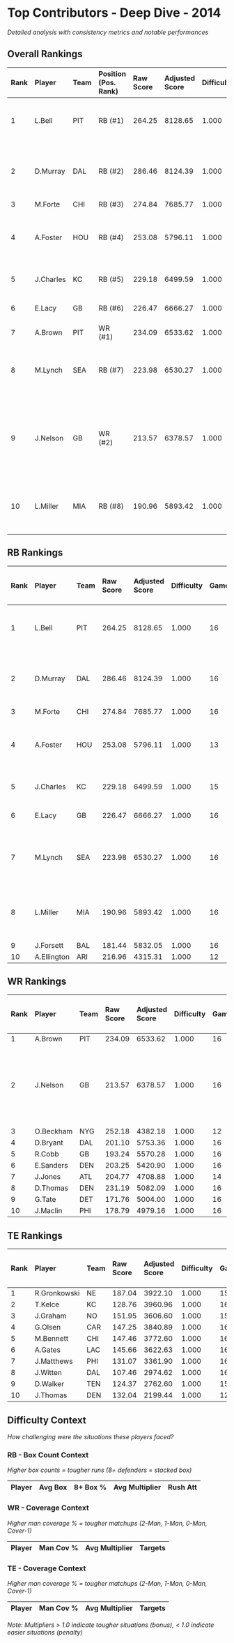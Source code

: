 # Top Contributors - Deep Dive - 2014

*Detailed analysis with consistency metrics and notable performances*

## Overall Rankings

| Rank | Player    | Team | Position (Pos. Rank) | Raw Score | Adjusted Score | Difficulty | Games | Avg/Game | Typical | Consistency | Floor | Ceiling | Peak   | Trend      | Notable Games                               |
| :----| :---------| :----| :--------------------| :---------| :--------------| :----------| :-----| :--------| :-------| :-----------| :-----| :-------| :------| :----------| :-------------------------------------------|
| 1    | L.Bell    | PIT  | RB (#1)              | 264.25    | 8128.65        | 1.000      | 16    | 508.04   | 432.66  | 8/1/7       | 374.6 | 565.4   | 959.10 | Increasing | Wk 14 (vs CIN), Wk 13 (vs NO)               |
| 2    | D.Murray  | DAL  | RB (#2)              | 286.46    | 8124.39        | 1.000      | 16    | 507.77   | 459.99  | 8/4/4       | 424.5 | 508.2   | 832.83 | Stable     | Wk 14 (vs CHI), Wk 6 (vs SEA)               |
| 3    | M.Forte   | CHI  | RB (#3)              | 274.84    | 7685.77        | 1.000      | 16    | 480.36   | 482.90  | 8/2/6       | 424.7 | 601.3   | 662.86 | Decreasing |                                             |
| 4    | A.Foster  | HOU  | RB (#4)              | 253.08    | 5796.11        | 1.000      | 13    | 445.85   | 428.20  | 5/2/6       | 388.0 | 499.0   | 665.13 | Stable     | Wk 8 (vs TEN), Wk 5 (vs DAL)                |
| 5    | J.Charles | KC   | RB (#5)              | 229.18    | 6499.59        | 1.000      | 15    | 433.31   | 458.23  | 7/1/7       | 321.7 | 536.6   | 902.17 | Stable     | Wk 11 (vs SEA)                              |
| 6    | E.Lacy    | GB   | RB (#6)              | 226.47    | 6666.27        | 1.000      | 16    | 416.64   | 408.16  | 8/4/4       | 338.8 | 447.5   | 703.28 | Increasing | Wk 17 (vs DET)                              |
| 7    | A.Brown   | PIT  | WR (#1)              | 234.09    | 6533.62        | 1.000      | 16    | 408.35   | 445.38  | 8/2/6       | 294.3 | 504.1   | 555.28 | Increasing |                                             |
| 8    | M.Lynch   | SEA  | RB (#7)              | 223.98    | 6530.27        | 1.000      | 16    | 408.14   | 395.43  | 8/1/7       | 332.5 | 467.8   | 656.76 | Increasing | Wk 10 (vs NYG), Wk 3 (vs DEN)               |
| 9    | J.Nelson  | GB   | WR (#2)              | 213.57    | 6378.57        | 1.000      | 16    | 398.66   | 339.09  | 8/1/7       | 269.3 | 485.2   | 660.29 | Stable     | Wk 2 (vs NYJ), Wk 4 (vs CHI), Wk 6 (vs MIA) |
| 10   | L.Miller  | MIA  | RB (#8)              | 190.96    | 5893.42        | 1.000      | 16    | 368.34   | 367.15  | 8/2/6       | 294.1 | 423.8   | 637.02 | Stable     | Wk 17 (vs NYJ), Wk 16 (vs MIN)              |

## RB Rankings

| Rank | Player      | Team | Raw Score | Adjusted Score | Difficulty | Games | Avg/Game | Typical | Consistency | Floor | Ceiling | Peak   | Trend      | Notable Games (>150% Typical)  |
| :----| :-----------| :----| :---------| :--------------| :----------| :-----| :--------| :-------| :-----------| :-----| :-------| :------| :----------| :------------------------------|
| 1    | L.Bell      | PIT  | 264.25    | 8128.65        | 1.000      | 16    | 508.04   | 432.66  | 8/1/7       | 374.6 | 565.4   | 959.10 | Increasing | Wk 14 (vs CIN), Wk 13 (vs NO)  |
| 2    | D.Murray    | DAL  | 286.46    | 8124.39        | 1.000      | 16    | 507.77   | 459.99  | 8/4/4       | 424.5 | 508.2   | 832.83 | Stable     | Wk 14 (vs CHI), Wk 6 (vs SEA)  |
| 3    | M.Forte     | CHI  | 274.84    | 7685.77        | 1.000      | 16    | 480.36   | 482.90  | 8/2/6       | 424.7 | 601.3   | 662.86 | Decreasing |                                |
| 4    | A.Foster    | HOU  | 253.08    | 5796.11        | 1.000      | 13    | 445.85   | 428.20  | 5/2/6       | 388.0 | 499.0   | 665.13 | Stable     | Wk 8 (vs TEN), Wk 5 (vs DAL)   |
| 5    | J.Charles   | KC   | 229.18    | 6499.59        | 1.000      | 15    | 433.31   | 458.23  | 7/1/7       | 321.7 | 536.6   | 902.17 | Stable     | Wk 11 (vs SEA)                 |
| 6    | E.Lacy      | GB   | 226.47    | 6666.27        | 1.000      | 16    | 416.64   | 408.16  | 8/4/4       | 338.8 | 447.5   | 703.28 | Increasing | Wk 17 (vs DET)                 |
| 7    | M.Lynch     | SEA  | 223.98    | 6530.27        | 1.000      | 16    | 408.14   | 395.43  | 8/1/7       | 332.5 | 467.8   | 656.76 | Increasing | Wk 10 (vs NYG), Wk 3 (vs DEN)  |
| 8    | L.Miller    | MIA  | 190.96    | 5893.42        | 1.000      | 16    | 368.34   | 367.15  | 8/2/6       | 294.1 | 423.8   | 637.02 | Stable     | Wk 17 (vs NYJ), Wk 16 (vs MIN) |
| 9    | J.Forsett   | BAL  | 181.44    | 5832.05        | 1.000      | 16    | 364.50   | 350.96  | 8/2/6       | 260.3 | 456.6   | 669.05 | Increasing |                                |
| 10   | A.Ellington | ARI  | 216.96    | 4315.31        | 1.000      | 12    | 359.61   | 359.49  | 3/2/7       | 320.3 | 404.4   | 646.96 | Stable     |                                |

## WR Rankings

| Rank | Player    | Team | Raw Score | Adjusted Score | Difficulty | Games | Avg/Game | Typical | Consistency | Floor | Ceiling | Peak   | Trend      | Notable Games (>150% Typical)               |
| :----| :---------| :----| :---------| :--------------| :----------| :-----| :--------| :-------| :-----------| :-----| :-------| :------| :----------| :-------------------------------------------|
| 1    | A.Brown   | PIT  | 234.09    | 6533.62        | 1.000      | 16    | 408.35   | 445.38  | 8/2/6       | 294.3 | 504.1   | 555.28 | Increasing |                                             |
| 2    | J.Nelson  | GB   | 213.57    | 6378.57        | 1.000      | 16    | 398.66   | 339.09  | 8/1/7       | 269.3 | 485.2   | 660.29 | Stable     | Wk 2 (vs NYJ), Wk 4 (vs CHI), Wk 6 (vs MIA) |
| 3    | O.Beckham | NYG  | 252.18    | 4382.18        | 1.000      | 12    | 365.18   | 322.33  | 3/1/8       | 283.8 | 500.7   | 782.19 | Increasing |                                             |
| 4    | D.Bryant  | DAL  | 201.10    | 5753.36        | 1.000      | 16    | 359.59   | 334.85  | 8/0/8       | 245.0 | 481.3   | 588.53 | Stable     |                                             |
| 5    | R.Cobb    | GB   | 193.24    | 5570.28        | 1.000      | 16    | 348.14   | 356.97  | 8/2/6       | 254.6 | 416.2   | 554.69 | Stable     |                                             |
| 6    | E.Sanders | DEN  | 203.25    | 5420.90        | 1.000      | 16    | 338.81   | 310.04  | 6/1/9       | 251.2 | 402.0   | 793.75 | Stable     |                                             |
| 7    | J.Jones   | ATL  | 204.77    | 4708.88        | 1.000      | 14    | 336.35   | 301.97  | 6/2/6       | 218.3 | 422.5   | 673.04 | Increasing |                                             |
| 8    | D.Thomas  | DEN  | 231.19    | 5082.09        | 1.000      | 16    | 317.63   | 320.66  | 6/1/9       | 247.0 | 416.3   | 651.77 | Stable     |                                             |
| 9    | G.Tate    | DET  | 171.76    | 5004.00        | 1.000      | 16    | 312.75   | 276.10  | 8/2/6       | 229.0 | 390.1   | 527.15 | Decreasing |                                             |
| 10   | J.Maclin  | PHI  | 178.79    | 4979.16        | 1.000      | 16    | 311.20   | 257.44  | 8/2/6       | 215.5 | 346.3   | 660.29 | Decreasing |                                             |

## TE Rankings

| Rank | Player       | Team | Raw Score | Adjusted Score | Difficulty | Games | Avg/Game | Typical | Consistency | Floor | Ceiling | Peak   | Trend      | Notable Games (>150% Typical) |
| :----| :------------| :----| :---------| :--------------| :----------| :-----| :--------| :-------| :-----------| :-----| :-------| :------| :----------| :-----------------------------|
| 1    | R.Gronkowski | NE   | 187.04    | 3922.10        | 1.000      | 15    | 261.47   | 245.94  | 4/2/9       | 228.1 | 312.7   | 540.30 | Increasing |                               |
| 2    | T.Kelce      | KC   | 128.76    | 3960.96        | 1.000      | 16    | 247.56   | 211.43  | 8/1/7       | 186.9 | 310.5   | 500.42 | Stable     |                               |
| 3    | J.Graham     | NO   | 151.95    | 3606.60        | 1.000      | 15    | 240.44   | 244.99  | 7/0/8       | 191.3 | 346.5   | 561.40 | Stable     |                               |
| 4    | G.Olsen      | CAR  | 147.25    | 3840.89        | 1.000      | 16    | 240.06   | 248.56  | 8/2/6       | 97.6  | 302.0   | 445.81 | Decreasing |                               |
| 5    | M.Bennett    | CHI  | 147.46    | 3772.60        | 1.000      | 16    | 235.79   | 237.08  | 8/1/7       | 136.2 | 320.9   | 446.68 | Decreasing |                               |
| 6    | A.Gates      | LAC  | 145.66    | 3622.63        | 1.000      | 16    | 226.41   | 227.99  | 6/2/8       | 107.6 | 288.2   | 604.37 | Decreasing |                               |
| 7    | J.Matthews   | PHI  | 131.07    | 3361.90        | 1.000      | 16    | 210.12   | 186.38  | 8/2/6       | 127.0 | 239.0   | 435.93 | Increasing |                               |
| 8    | J.Witten     | DAL  | 107.46    | 2974.62        | 1.000      | 16    | 185.91   | 199.20  | 8/4/4       | 153.4 | 217.2   | 361.28 | Stable     |                               |
| 9    | D.Walker     | TEN  | 124.37    | 2762.60        | 1.000      | 15    | 184.17   | 171.54  | 7/1/7       | 132.9 | 235.7   | 499.43 | Increasing |                               |
| 10   | J.Thomas     | DEN  | 132.04    | 2199.44        | 1.000      | 12    | 183.29   | 135.09  | 4/1/7       | 97.3  | 273.4   | 525.23 | Decreasing |                               |

## Difficulty Context

*How challenging were the situations these players faced?*

### RB - Box Count Context

*Higher box counts = tougher runs (8+ defenders = stacked box)*

| Player | Avg Box | 8+ Box % | Avg Multiplier | Rush Att |
| :------| :-------| :--------| :--------------| :--------|

### WR - Coverage Context

*Higher man coverage % = tougher matchups (2-Man, 1-Man, 0-Man, Cover-1)*

| Player | Man Cov % | Avg Multiplier | Targets |
| :------| :---------| :--------------| :-------|

### TE - Coverage Context

*Higher man coverage % = tougher matchups (2-Man, 1-Man, 0-Man, Cover-1)*

| Player | Man Cov % | Avg Multiplier | Targets |
| :------| :---------| :--------------| :-------|

*Note: Multipliers > 1.0 indicate tougher situations (bonus), < 1.0 indicate easier situations (penalty)*

